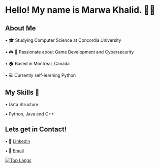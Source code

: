 # Hello! My name is Marwa Khalid. 👋🏼
 
 ## About Me
 •	🎓 Studying Computer Science at Concordia University
 
 •	🎮 🔐 Passionate about Game Development and Cybersecurity
 
 • 🏠 Based in Montréal, Canada
 
 •	💻 Currently self-learning Python
 
 ## My Skills :space_invader:
  •	Data Structure
  
  •	Python, Java and C++
 
 ## Lets get in Contact! 
 • :briefcase: [LinkedIn](https://www.linkedin.com/in/marwa-khalid333/)
 
 • :e-mail: [Email](khalidmarwa786@gmail.com)
 
[![Top Langs](https://github-readme-stats.vercel.app/api/top-langs/?username=MarwaKhalid)](https://github.com/anuraghazra/github-readme-stats)
